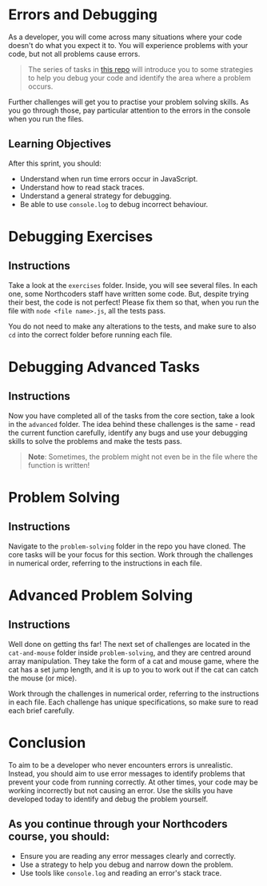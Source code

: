 # Errors and Debugging

As a developer, you will come across many situations where your code doesn't do what you expect it to. You will experience problems with your code, but not all problems cause errors.

> The series of tasks in [this repo](https://github.com/northcoders/js-intro-debugging-and-problem-solving) will introduce you to some strategies to help you debug your code and identify the area where a problem occurs.

Further challenges will get you to practise your problem solving skills. As you go through those, pay particular attention to the errors in the console when you run the files.

## Learning Objectives

After this sprint, you should:

- Understand when run time errors occur in JavaScript.
- Understand how to read stack traces.
- Understand a general strategy for debugging.
- Be able to use `console.log` to debug incorrect behaviour.

# Debugging Exercises

## Instructions

Take a look at the `exercises` folder. Inside, you will see several files. In each one, some Northcoders staff have written some code. But, despite trying their best, the code is not perfect! Please fix them so that, when you run the file with `node <file name>.js`, all the tests pass.

You do not need to make any alterations to the tests, and make sure to also `cd` into the correct folder before running each file.

# Debugging Advanced Tasks

## Instructions

Now you have completed all of the tasks from the core section, take a look in the `advanced` folder. The idea behind these challenges is the same - read the current function carefully, identify any bugs and use your debugging skills to solve the problems and make the tests pass.

> **Note**: Sometimes, the problem might not even be in the file where the function is written!

# Problem Solving

## Instructions

Navigate to the `problem-solving` folder in the repo you have cloned. The core tasks will be your focus for this section. Work through the challenges in numerical order, referring to the instructions in each file.

# Advanced Problem Solving

## Instructions

Well done on getting ths far! The next set of challenges are located in the `cat-and-mouse` folder inside `problem-solving`, and they are centred around array manipulation. They take the form of a cat and mouse game, where the cat has a set jump length, and it is up to you to work out if the cat can catch the mouse (or mice).

Work through the challenges in numerical order, referring to the instructions in each file. Each challenge has unique specifications, so make sure to read each brief carefully.

# Conclusion

To aim to be a developer who never encounters errors is unrealistic. Instead, you should aim to use error messages to identify problems that prevent your code from running correctly. At other times, your code may be working incorrectly but not causing an error. Use the skills you have developed today to identify and debug the problem yourself.

## As you continue through your Northcoders course, you should:

- Ensure you are reading any error messages clearly and correctly.
- Use a strategy to help you debug and narrow down the problem.
- Use tools like `console.log` and reading an error's stack trace.
